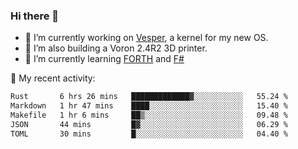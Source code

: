 ### Hi there 👋

<!--
**berkus/berkus** is a ✨ _special_ ✨ repository because its `README.md` (this file) appears on your GitHub profile.

Here are some ideas to get you started:

- 🔭 I’m currently working on ...
- 🌱 I’m currently learning ...
- 👯 I’m looking to collaborate on ...
- 🤔 I’m looking for help with ...
- 💬 Ask me about ...
- 📫 How to reach me: ...
- 😄 Pronouns: ...
- ⚡ Fun fact: ...
-->

- 🔭 I’m currently working on [Vesper](https://github.com/metta-systems/vesper), a kernel for my new OS.
- 🔭 I’m also building a Voron 2.4R2 3D printer.
- 🌱 I’m currently learning [FORTH](http://forth.com/starting-forth/) and [F#](https://fsharpforfunandprofit.com/)

💼 My recent activity:

<!--START_SECTION:waka-->

```txt
Rust       6 hrs 26 mins   █████████████▓░░░░░░░░░░░   55.24 %
Markdown   1 hr 47 mins    ████░░░░░░░░░░░░░░░░░░░░░   15.40 %
Makefile   1 hr 6 mins     ██▒░░░░░░░░░░░░░░░░░░░░░░   09.48 %
JSON       44 mins         █▓░░░░░░░░░░░░░░░░░░░░░░░   06.29 %
TOML       30 mins         █░░░░░░░░░░░░░░░░░░░░░░░░   04.40 %
```

<!--END_SECTION:waka-->
